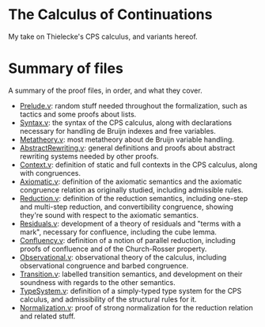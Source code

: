 # The Calculus of Continuations

My take on Thielecke's CPS calculus, and variants hereof.

# Summary of files

A summary of the proof files, in order, and what they cover.

- [Prelude.v](theories/Prelude.v): random stuff needed throughout the formalization, such as tactics and some proofs about lists.
- [Syntax.v](theories/Syntax.v): the syntax of the CPS calculus, along with declarations necessary for handling de Bruijn indexes and free variables.
- [Metatheory.v](theories/Metatheory.v): most metatheory about de Bruijn variable handling.
- [AbstractRewriting.v](theories/AbstractRewriting.v): general definitions and proofs about abstract rewriting systems needed by other proofs.
- [Context.v](theories/Context.v): definition of static and full contexts in the CPS calculus, along with congruences.
- [Axiomatic.v](theories/Axiomatic.v): definition of the axiomatic semantics and the axiomatic congruence relation as originally studied, including admissible rules.
- [Reduction.v](theories/Reduction.v): definition of the reduction semantics, including one-step and multi-step reduction, and convertibility congruence, showing they're sound with respect to the axiomatic semantics.
- [Residuals.v](theories/Residuals.v): development of a theory of residuals and "terms with a mark", necessary for confluence, including the cube lemma.
- [Confluency.v](theories/Confluency.v): definition of a notion of parallel reduction, including proofs of confluence and of the Church-Rosser property.
- [Observational.v](theories/Observational.v): observational theory of the calculus, including observational congruence and barbed congruence.
- [Transition.v](theories/Transition.v): labelled transition semantics, and development on their soundness with regards to the other semantics.
- [TypeSystem.v](theories/TypeSystem.v): definition of a simply-typed type system for the CPS calculus, and admissibility of the structural rules for it.
- [Normalization.v](theories/Normalization.v): proof of strong normalization for the reduction relation and related stuff.
